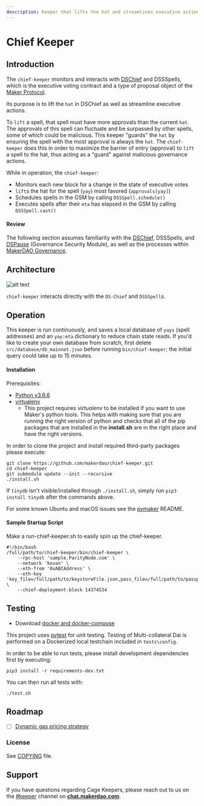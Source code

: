 ```yaml
---
description: Keeper that lifts the hat and streamlines executive actions
---
```


# Chief Keeper

## Introduction 

The `chief-keeper` monitors and interacts with [DSChief](https://github.com/dapphub/ds-chief) and DSSSpells, which is the executive voting contract and a type of proposal object of the [Maker Protocol](https://github.com/makerdao/dss).

Its purpose is to lift the `hat` in DSChief as well as streamline executive actions.

To `lift` a spell, that spell must have more approvals than the current `hat`. The approvals of this spell can fluctuate and be surpassed by other spells, some of which could be malicious. This keeper "guards" the `hat` by ensuring the spell with the most approval is always the `hat`. The `chief-keeper` does this in order to maximize the barrier of entry \(approval\) to `lift` a spell to the hat, thus acting as a "guard" against malicious governance actions.

While in operation, the `chief-keeper`:

* Monitors each new block for a change in the state of executive votes
* `lift`s the hat for the spell \(`yay`\) most favored \(`approvals[yay]`\)
* Schedules spells in the GSM by calling `DSSSpell.schedule()`
* Executes spells after their `eta` has elapsed in the GSM by calling `DSSSpell.cast()`

#### Review

The following section assumes familiarity with the [DSChief](https://github.com/dapphub/ds-chief), DSSSpells, and [DSPause](https://github.com/dapphub/ds-pause) \(Governance Security Module\), as well as the processes within [MakerDAO Governance](https://community-development.makerdao.com/governance).

## Architecture

![alt text](https://github.com/makerdao/chief-keeper/raw/master/operation.jpeg)

`chief-keeper` interacts directly with the `DS-Chief` and `DSSSpell`s.

## Operation

This keeper is run continuously, and saves a local database of `yays` \(spell addresses\) and an `yay:eta` dictionary to reduce chain state reads. If you'd like to create your own database from scratch, first delete `src/database/db_mainnet.json` before running `bin/chief-keeper`; the initial query could take up to 15 minutes.

#### Installation

Prerequisites:

* [Python v3.6.6](https://www.python.org/downloads/release/python-366/)
* [virtualenv](https://virtualenv.pypa.io/en/latest/)
  * This project requires _virtualenv_ to be installed if you want to use Maker's python tools. This helps with making sure that you are running the right version of python and checks that all of the pip packages that are installed in the **install.sh** are in the right place and have the right versions.

In order to clone the project and install required third-party packages please execute:

```text
git clone https://github.com/makerdao/chief-keeper.git
cd chief-keeper
git submodule update --init --recursive
./install.sh
```

If `tinydb` isn't visible/installed through `./install.sh`, simply run `pip3 install tinydb` after the commands above.

For some known Ubuntu and macOS issues see the [pymaker](https://github.com/makerdao/pymaker) README.

#### Sample Startup Script

Make a run-chief-keeper.sh to easily spin up the chief-keeper.

```text
#!/bin/bash
/full/path/to/chief-keeper/bin/chief-keeper \
	--rpc-host 'sample.ParityNode.com' \
	--network 'kovan' \
	--eth-from '0xABCAddress' \
	--eth-key 'key_file=/full/path/to/keystoreFile.json,pass_file=/full/path/to/passphrase/file.txt' \
	--chief-deployment-block 14374534
```

## Testing

* Download [docker and docker-compose](https://www.docker.com/get-started)

This project uses [pytest](https://docs.pytest.org/en/latest/) for unit testing. Testing of Multi-collateral Dai is performed on a Dockerized local testchain included in `tests\config`.

In order to be able to run tests, please install development dependencies first by executing:

```text
pip3 install -r requirements-dev.txt
```

You can then run all tests with:

```text
./test.sh
```

## Roadmap

* [ ]  [Dynamic gas pricing strategy](https://github.com/makerdao/market-maker-keeper/blob/master/market_maker_keeper/gas.py)

### License

See [COPYING](https://github.com/makerdao/chief-keeper/blob/master/COPYING) file.

## Support

If you have questions regarding Cage Keepers, please reach out to us on the [\#keeper](https://chat.makerdao.com/channel/keeper) channel on [**chat.makerdao.com**](http://chat.makerdao.com/).

